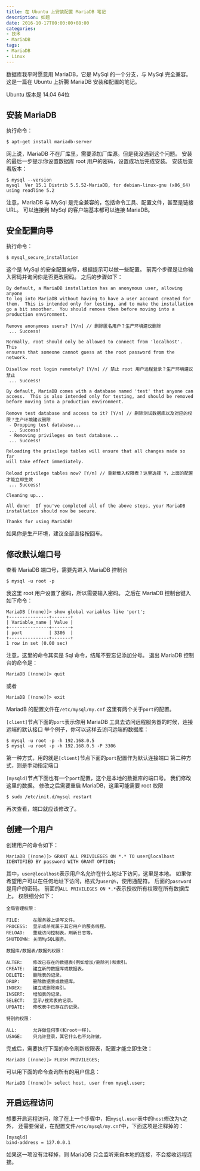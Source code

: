 ```yaml
---
title: 在 Ubuntu 上安装配置 MariaDB 笔记
description: 如题
date: 2016-10-17T00:00:00+08:00
categories:
- 技术
- MariaDB
tags:
- MariaDB
- Linux
---
```


数据库我平时愿意用 MariaDB，它是 MySql 的一个分支，与 MySql 完全兼容。
这是一篇在 Ubuntu 上折腾 MariaDB 安装和配置的笔记。

Ubuntu 版本是 14.04 64位

## 安装 MariaDB

执行命令：

```
$ apt-get install mariadb-server
```

网上说，MariaDB 不在厂库里，需要添加厂库源。但是我没遇到这个问题。
安装的最后一步提示你设置数据库 root 用户的密码，设置成功后完成安装。
安装后查看版本：

```
$ mysql --version
mysql  Ver 15.1 Distrib 5.5.52-MariaDB, for debian-linux-gnu (x86_64) using readline 5.2
```

注意，MariaDB 与 MySql 是完全兼容的，包括命令工具、配置文件，甚至是链接URL。
可以连接到 MySql 的客户端基本都可以连接 MariaDB。

## 安全配置向导

执行命令：

```
$ mysql_secure_installation
```

这个是 MySql 的安全配置向导，根据提示可以做一些配置。
前两个步骤是让你输入密码并询问你是否更改密码。
之后的步骤如下：

```
By default, a MariaDB installation has an anonymous user, allowing anyone
to log into MariaDB without having to have a user account created for
them.  This is intended only for testing, and to make the installation
go a bit smoother.  You should remove them before moving into a
production environment.

Remove anonymous users? [Y/n] // 删除匿名用户？生产环境建议删除
 ... Success!

Normally, root should only be allowed to connect from 'localhost'.  This
ensures that someone cannot guess at the root password from the network.

Disallow root login remotely? [Y/n] // 禁止 root 用户远程登录？生产环境建议禁止
 ... Success!

By default, MariaDB comes with a database named 'test' that anyone can
access.  This is also intended only for testing, and should be removed
before moving into a production environment.

Remove test database and access to it? [Y/n] // 删除测试数据库以及对应的权限？生产环境建议删除
 - Dropping test database...
 ... Success!
 - Removing privileges on test database...
 ... Success!

Reloading the privilege tables will ensure that all changes made so far
will take effect immediately.

Reload privilege tables now? [Y/n] // 重新载入权限表？这里选择 Y，上面的配置才能立即生效
 ... Success!

Cleaning up...

All done!  If you've completed all of the above steps, your MariaDB
installation should now be secure.

Thanks for using MariaDB!
```

如果你是生产环境，建议全部直接按回车。

## 修改默认端口号

查看 MariaDB 端口号，需要先进入 MariaDB 控制台

```
$ mysql -u root -p
```

我这里 root 用户设置了密码，所以需要输入密码。
之后在 MariaDB 控制台键入如下命令：

```
MariaDB [(none)]> show global variables like 'port';
+---------------+-------+
| Variable_name | Value |
+---------------+-------+
| port          | 3306  |
+---------------+-------+
1 row in set (0.00 sec)
```

注意，这里的命令其实是 Sql 命令，结尾不要忘记添加分号。
退出 MariaDB 控制台的命令是：

```
MariaDB [(none)]> quit
```

或者

```
MariaDB [(none)]> exit
```

MariadB 的配置文件在`/etc/mysql/my.cnf`
这里有两个关于`port`的配置。

`[client]`节点下面的`port`表示你用 MariaDB 工具去访问远程服务器的时候，连接远端的默认接口
举个例子，你可以这样去访问远端的数据库：

```
$ mysql -u root -p -h 192.168.0.5
$ mysql -u root -p -h 192.168.0.5 -P 3306
```

第一种方式，用的就是`[client]`节点下面的`port`配置作为默认连接端口
第二种方式，则是手动指定端口

`[mysqld]`节点下面也有一个`port`配置，这个是本地的数据库的端口号。
我们修改这里的数据。
修改之后需要重启 MariaDB，这里可能需要 root 权限

```
$ sudo /etc/init.d/mysql restart
```

再次查看，端口就应该修改了。

## 创建一个用户

创建用户的命令如下：

```
MariaDB [(none)]> GRANT ALL PRIVILEGES ON *.* TO user@localhost IDENTIFIED BY password WITH GRANT OPTION;
```
其中，`user@localhost`表示用户名允许在什么地址下访问，这里是本地。
如果你希望用户可以在任何地址下访问，格式为`user@%`，使用通配符。
后面的`password`是用户的密码。
前面的`ALL PRIVILEGES ON *.*`表示授权所有权限在所有数据库上。
权限细分如下：

```
全局管理权限：

FILE:     在服务器上读写文件。
PROCESS:  显示或杀死属于其它用户的服务线程。
RELOAD:   重载访问控制表，刷新日志等。
SHUTDOWN: 关闭MySQL服务。

数据库/数据表/数据列权限：

ALTER:    修改已存在的数据表(例如增加/删除列)和索引。
CREATE:   建立新的数据库或数据表。
DELETE:   删除表的记录。
DROP:     删除数据表或数据库。
INDEX:    建立或删除索引。
INSERT:   增加表的记录。
SELECT:   显示/搜索表的记录。
UPDATE:   修改表中已存在的记录。

特别的权限：

ALL:      允许做任何事(和root一样)。
USAGE:    只允许登录，其它什么也不允许做。
```

完成后，需要执行下面的命令刷新权限表，配置才能立即生效：

```
MariaDB [(none)]> FLUSH PRIVILEGES;
```

可以用下面的命令查询所有的用户信息：

```
MariaDB [(none)]> select host, user from mysql.user;
```

## 开启远程访问

想要开启远程访问，除了在上一个步骤中，把`mysql.user`表中的`host`修改为`%`之外，
还需要保证，在配置文件`/etc/mysql/my.cnf`中，下面这项是注释掉的：

```
[mysqld]
bind-address = 127.0.0.1
```

如果这一项没有注释掉，则 MariaDB 只会监听来自本地的连接，不会接收远程连接。
